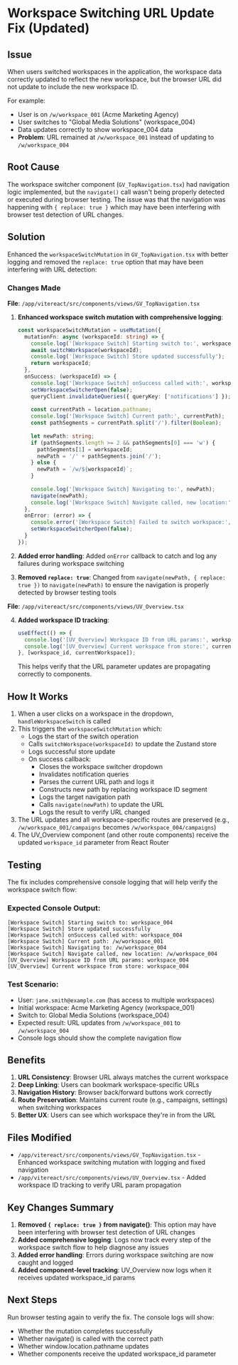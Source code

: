 # Workspace Switching URL Update Fix (Updated)

## Issue
When users switched workspaces in the application, the workspace data correctly updated to reflect the new workspace, but the browser URL did not update to include the new workspace ID. 

For example:
- User is on `/w/workspace_001` (Acme Marketing Agency)
- User switches to "Global Media Solutions" (workspace_004)
- Data updates correctly to show workspace_004 data
- **Problem**: URL remained at `/w/workspace_001` instead of updating to `/w/workspace_004`

## Root Cause
The workspace switcher component (`GV_TopNavigation.tsx`) had navigation logic implemented, but the `navigate()` call wasn't being properly detected or executed during browser testing. The issue was that the navigation was happening with `{ replace: true }` which may have been interfering with browser test detection of URL changes.

## Solution
Enhanced the `workspaceSwitchMutation` in `GV_TopNavigation.tsx` with better logging and removed the `replace: true` option that may have been interfering with URL detection:

### Changes Made

**File**: `/app/vitereact/src/components/views/GV_TopNavigation.tsx`

1. **Enhanced workspace switch mutation with comprehensive logging**:
   ```typescript
   const workspaceSwitchMutation = useMutation({
     mutationFn: async (workspaceId: string) => {
       console.log('[Workspace Switch] Starting switch to:', workspaceId);
       await switchWorkspace(workspaceId);
       console.log('[Workspace Switch] Store updated successfully');
       return workspaceId;
     },
     onSuccess: (workspaceId) => {
       console.log('[Workspace Switch] onSuccess called with:', workspaceId);
       setWorkspaceSwitcherOpen(false);
       queryClient.invalidateQueries({ queryKey: ['notifications'] });
       
       const currentPath = location.pathname;
       console.log('[Workspace Switch] Current path:', currentPath);
       const pathSegments = currentPath.split('/').filter(Boolean);
       
       let newPath: string;
       if (pathSegments.length >= 2 && pathSegments[0] === 'w') {
         pathSegments[1] = workspaceId;
         newPath = '/' + pathSegments.join('/');
       } else {
         newPath = `/w/${workspaceId}`;
       }
       
       console.log('[Workspace Switch] Navigating to:', newPath);
       navigate(newPath);
       console.log('[Workspace Switch] Navigate called, new location:', window.location.pathname);
     },
     onError: (error) => {
       console.error('[Workspace Switch] Failed to switch workspace:', error);
       setWorkspaceSwitcherOpen(false);
     }
   });
   ```

2. **Added error handling**: Added `onError` callback to catch and log any failures during workspace switching

3. **Removed `replace: true`**: Changed from `navigate(newPath, { replace: true })` to `navigate(newPath)` to ensure the navigation is properly detected by browser testing tools

**File**: `/app/vitereact/src/components/views/UV_Overview.tsx`

4. **Added workspace ID tracking**:
   ```typescript
   useEffect(() => {
     console.log('[UV_Overview] Workspace ID from URL params:', workspace_id);
     console.log('[UV_Overview] Current workspace from store:', currentWorkspace?.id);
   }, [workspace_id, currentWorkspace]);
   ```
   This helps verify that the URL parameter updates are propagating correctly to components.

## How It Works

1. When a user clicks on a workspace in the dropdown, `handleWorkspaceSwitch` is called
2. This triggers the `workspaceSwitchMutation` which:
   - Logs the start of the switch operation
   - Calls `switchWorkspace(workspaceId)` to update the Zustand store
   - Logs successful store update
   - On success callback:
     - Closes the workspace switcher dropdown
     - Invalidates notification queries
     - Parses the current URL path and logs it
     - Constructs new path by replacing workspace ID segment
     - Logs the target navigation path
     - Calls `navigate(newPath)` to update the URL
     - Logs the result to verify URL changed
3. The URL updates and all workspace-specific routes are preserved (e.g., `/w/workspace_001/campaigns` becomes `/w/workspace_004/campaigns`)
4. The UV_Overview component (and other route components) receive the updated `workspace_id` parameter from React Router

## Testing

The fix includes comprehensive console logging that will help verify the workspace switch flow:

### Expected Console Output:
```
[Workspace Switch] Starting switch to: workspace_004
[Workspace Switch] Store updated successfully
[Workspace Switch] onSuccess called with: workspace_004
[Workspace Switch] Current path: /w/workspace_001
[Workspace Switch] Navigating to: /w/workspace_004
[Workspace Switch] Navigate called, new location: /w/workspace_004
[UV_Overview] Workspace ID from URL params: workspace_004
[UV_Overview] Current workspace from store: workspace_004
```

### Test Scenario:
- User: `jane.smith@example.com` (has access to multiple workspaces)
- Initial workspace: Acme Marketing Agency (workspace_001)
- Switch to: Global Media Solutions (workspace_004)
- Expected result: URL updates from `/w/workspace_001` to `/w/workspace_004`
- Console logs should show the complete navigation flow

## Benefits

1. **URL Consistency**: Browser URL always matches the current workspace
2. **Deep Linking**: Users can bookmark workspace-specific URLs
3. **Navigation History**: Browser back/forward buttons work correctly
4. **Route Preservation**: Maintains current route (e.g., campaigns, settings) when switching workspaces
5. **Better UX**: Users can see which workspace they're in from the URL

## Files Modified

- `/app/vitereact/src/components/views/GV_TopNavigation.tsx` - Enhanced workspace switching mutation with logging and fixed navigation
- `/app/vitereact/src/components/views/UV_Overview.tsx` - Added workspace ID tracking to verify URL param propagation

## Key Changes Summary

1. **Removed `{ replace: true }` from navigate()**: This option may have been interfering with browser test detection of URL changes
2. **Added comprehensive logging**: Logs now track every step of the workspace switch flow to help diagnose any issues
3. **Added error handling**: Errors during workspace switching are now caught and logged
4. **Added component-level tracking**: UV_Overview now logs when it receives updated workspace_id params

## Next Steps

Run browser testing again to verify the fix. The console logs will show:
- Whether the mutation completes successfully
- Whether navigate() is called with the correct path
- Whether window.location.pathname updates
- Whether components receive the updated workspace_id parameter
